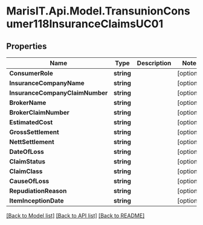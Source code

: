 
# MarisIT.Api.Model.TransunionConsumer118InsuranceClaimsUC01

## Properties

Name | Type | Description | Notes
------------ | ------------- | ------------- | -------------
**ConsumerRole** | **string** |  | [optional] 
**InsuranceCompanyName** | **string** |  | [optional] 
**InsuranceCompanyClaimNumber** | **string** |  | [optional] 
**BrokerName** | **string** |  | [optional] 
**BrokerClaimNumber** | **string** |  | [optional] 
**EstimatedCost** | **string** |  | [optional] 
**GrossSettlement** | **string** |  | [optional] 
**NettSettlement** | **string** |  | [optional] 
**DateOfLoss** | **string** |  | [optional] 
**ClaimStatus** | **string** |  | [optional] 
**ClaimClass** | **string** |  | [optional] 
**CauseOfLoss** | **string** |  | [optional] 
**RepudiationReason** | **string** |  | [optional] 
**ItemInceptionDate** | **string** |  | [optional] 

[[Back to Model list]](../README.md#documentation-for-models)
[[Back to API list]](../README.md#documentation-for-api-endpoints)
[[Back to README]](../README.md)

